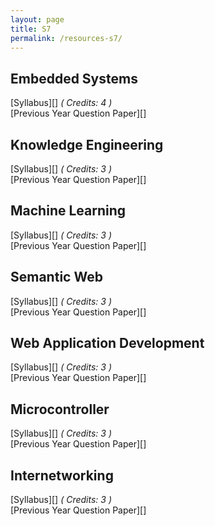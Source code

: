 ```yaml
---
layout: page
title: S7
permalink: /resources-s7/
---
```

## **Embedded Systems**
[Syllabus][] *( Credits: 4 )*  <br />
[Previous Year Question Paper][]

## **Knowledge Engineering**
[Syllabus][] *( Credits: 3 )*  <br />
[Previous Year Question Paper][]

## **Machine Learning**
[Syllabus][] *( Credits: 3 )*  <br />
[Previous Year Question Paper][]

## **Semantic Web**
[Syllabus][] *( Credits: 3 )*  <br />
[Previous Year Question Paper][]

## **Web Application Development**
[Syllabus][] *( Credits: 3 )*  <br />
[Previous Year Question Paper][]

## **Microcontroller**
[Syllabus][] *( Credits: 3 )*  <br />
[Previous Year Question Paper][]

## **Internetworking**
[Syllabus][] *( Credits: 3 )*  <br />
[Previous Year Question Paper][]
